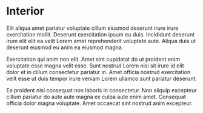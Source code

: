 # Interior

Elit aliqua amet pariatur voluptate cillum eiusmod deserunt irure irure exercitation mollit. Deserunt exercitation ipsum eu duis. Incididunt deserunt irure elit elit ea velit Lorem amet reprehenderit voluptate aute. Aliqua duis ut deserunt eiusmod eu anim ea eiusmod magna.

Exercitation qui anim non elit. Amet sint cupidatat do ut proident enim voluptate esse magna velit esse. Sunt nostrud Lorem nisi sit irure id elit dolor et in cillum consectetur pariatur in. Amet officia nostrud exercitation velit esse ut duis tempor irure veniam Lorem ullamco sunt pariatur deserunt.

Ea proident nisi consequat non laboris in consectetur. Non aliquip excepteur cillum pariatur do aute aute magna ex culpa aute enim amet. Consequat officia dolor magna voluptate. Amet occaecat sint nostrud anim excepteur.